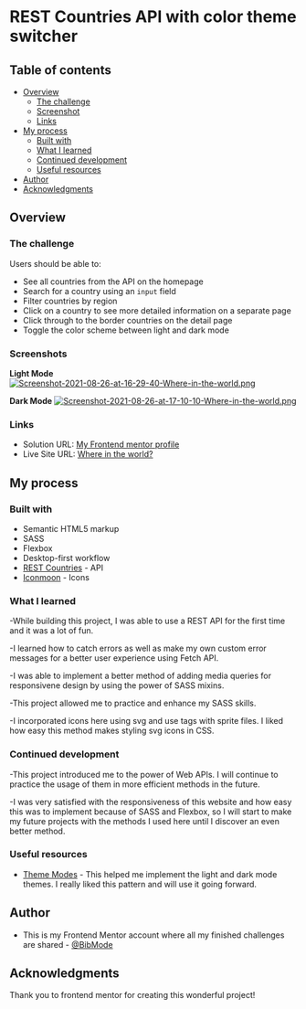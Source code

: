 # REST Countries API with color theme switcher 

## Table of contents

- [Overview](#overview)
  - [The challenge](#the-challenge)
  - [Screenshot](#screenshot)
  - [Links](#links)
- [My process](#my-process)
  - [Built with](#built-with)
  - [What I learned](#what-i-learned)
  - [Continued development](#continued-development)
  - [Useful resources](#useful-resources)
- [Author](#author)
- [Acknowledgments](#acknowledgments)

## Overview

### The challenge

Users should be able to:

- See all countries from the API on the homepage
- Search for a country using an `input` field
- Filter countries by region
- Click on a country to see more detailed information on a separate page
- Click through to the border countries on the detail page
- Toggle the color scheme between light and dark mode 

### Screenshots

**Light Mode**
[![Screenshot-2021-08-26-at-16-29-40-Where-in-the-world.png](https://i.postimg.cc/zXZ8M3D3/Screenshot-2021-08-26-at-16-29-40-Where-in-the-world.png)](https://postimg.cc/xqRwNfzS)

**Dark Mode**
[![Screenshot-2021-08-26-at-17-10-10-Where-in-the-world.png](https://i.postimg.cc/k5d8wWDs/Screenshot-2021-08-26-at-17-10-10-Where-in-the-world.png)](https://postimg.cc/G4qHm8FT)

### Links

- Solution URL: [My Frontend mentor profile](https://www.frontendmentor.io/solutions/desktopfirst-approach-with-rest-countries-scss-and-vanilla-javascript-4kWRNN1yo)
- Live Site URL: [Where in the world?](https://whereintheworld-gen.netlify.app/#)

## My process

### Built with

- Semantic HTML5 markup
- SASS
- Flexbox
- Desktop-first workflow
- [REST Countries](https://restcountries.eu/) - API
- [Iconmoon](https://iconmoon.io/) - Icons

### What I learned

-While building this project, I was able to use a REST API for the first time and it was a lot of fun. 

-I learned how to catch errors as well as make my own custom error messages for a better user experience using Fetch API. 

-I was able to implement a better method of adding media queries for responsivene design by using the power of SASS mixins. 

-This project allowed me to practice and enhance my SASS skills. 

-I incorporated icons here using svg and use tags with sprite files. I liked how easy this method makes styling svg icons in CSS.

### Continued development

-This project introduced me to the power of Web APIs. I will continue to practice the usage of them in more efficient methods in the future.

-I was very satisfied with the responsiveness of this website and how easy this was to implement because of SASS and Flexbox, so I will start to make my future projects with the methods I used here until I discover an even better method.

### Useful resources

- [Theme Modes](https://www.instagram.com/p/CSYNGPPj16R/?utm_source=ig_web_copy_link/) - This helped me implement the light and dark mode themes. I really liked this pattern and will use it going forward.

## Author

- This is my Frontend Mentor account where all my finished challenges are shared - [@BibMode](https://www.frontendmentor.io/profile/BibMode)

## Acknowledgments

Thank you to frontend mentor for creating this wonderful project!
